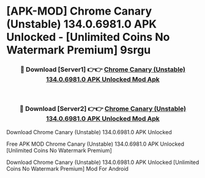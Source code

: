 # [APK-MOD] Chrome Canary (Unstable) 134.0.6981.0 APK Unlocked - [Unlimited Coins No Watermark Premium] 9srgu



<div align="center">
<h3>🔴 Download [Server1] 👉👉 <a href="https://momento.my/?title=Chrome_Canary_(Unstable)_134.0.6981.0_APK_Unlocked">Chrome Canary (Unstable) 134.0.6981.0 APK Unlocked Mod Apk</a></h3><br>

<h3>🔴 Download [Server2] 👉👉 <a href="https://momento.my/?title=Chrome_Canary_(Unstable)_134.0.6981.0_APK_Unlocked">Chrome Canary (Unstable) 134.0.6981.0 APK Unlocked Mod Apk</a></h3>
</div>



Download Chrome Canary (Unstable) 134.0.6981.0 APK Unlocked 

Free APK MOD Chrome Canary (Unstable) 134.0.6981.0 APK Unlocked [Unlimited Coins No Watermark Premium]

Download Chrome Canary (Unstable) 134.0.6981.0 APK Unlocked [Unlimited Coins No Watermark Premium] Mod For Android
